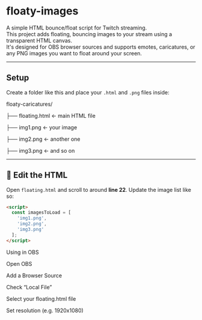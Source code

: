 # floaty-images

A simple HTML bounce/float script for Twitch streaming.  
This project adds floating, bouncing images to your stream using a transparent HTML canvas.  
It's designed for OBS browser sources and supports emotes, caricatures, or any PNG images you want to float around your screen.

---

##  Setup

Create a folder like this and place your `.html` and `.png` files inside:

floaty-caricatures/

├── floating.html ← main HTML file

├── img1.png ← your image

├── img2.png ← another one

├── img3.png ← and so on


---

## 🧠 Edit the HTML

Open `floating.html` and scroll to around **line 22**. Update the image list like so:

```html
<script>
  const imagesToLoad = [
    'img1.png',
    'img2.png',
    'img3.png'
  ];
</script>
```

Using in OBS

Open OBS

Add a Browser Source

Check “Local File”

Select your floating.html file

Set resolution (e.g. 1920x1080)
